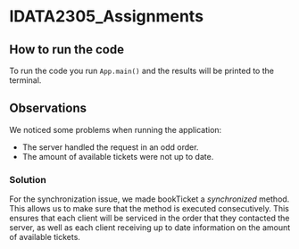 # IDATA2305_Assignments

## How to run the code

To run the code you run <code>App.main()</code> and the results will be printed to the terminal.


## Observations

We noticed some problems when running the application:
* The server handled the request in an odd order.
* The amount of available tickets were not up to date.


### Solution

For the synchronization issue, we made bookTicket a <i>synchronized</i> method. This allows us to make sure that the method is executed consecutively. This ensures that each client will be serviced in the order that they contacted the server, as well as each client receiving up to date information on the amount of available tickets.
